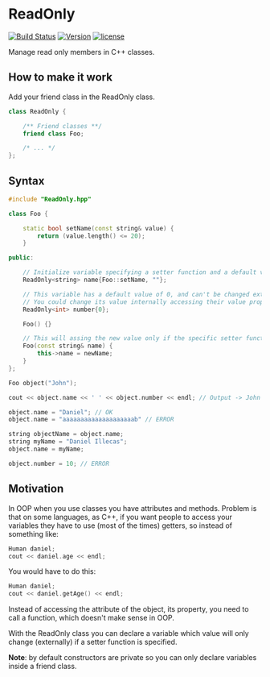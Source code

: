 # ReadOnly

[![Build Status](https://travis-ci.org/illescasDaniel/ReadOnly.svg?branch=master)](https://travis-ci.org/illescasDaniel/ReadOnly)
[![Version](https://img.shields.io/badge/version-v1.0-green.svg)](https://github.com/illescasDaniel/ReadOnly/releases/tag/v1.0)
[![license](https://img.shields.io/github/license/mashape/apistatus.svg?maxAge=2592000)](https://github.com/illescasDaniel/ReadOnly/blob/master/LICENCE)  

Manage read only members in C++ classes.

How to make it work
------
Add your friend class in the ReadOnly class.  
```C++
class ReadOnly {

	/** Friend classes **/
	friend class Foo;

	/* ... */
};
```

Syntax
------
```C++
#include "ReadOnly.hpp"

class Foo {

	static bool setName(const string& value) {
		return (value.length() <= 20);
	}

public:

	// Initialize variable specifying a setter function and a default value
	ReadOnly<string> name{Foo::setName, ""}; 

	// This variable has a default value of 0, and can't be changed externally 
	// You could change its value internally accessing their value property (number.value) 
	ReadOnly<int> number{0}; 

	Foo() {}

	// This will assing the new value only if the specific setter function returns true
	Foo(const string& name) { 
		this->name = newName; 
	}
};

Foo object("John");

cout << object.name << ' ' << object.number << endl; // Output -> John 0

object.name = "Daniel"; // OK  
object.name = "aaaaaaaaaaaaaaaaaaaab" // ERROR

string objectName = object.name;  
string myName = "Daniel Illecas";  
object.name = myName;  

object.number = 10; // ERROR  

```

Motivation
--------
In OOP when you use classes you have attributes and methods. 
Problem is that on some languages, as C++, if you want people to access your variables they
have to use (most of the times) getters, so instead of something like: 

```C++
Human daniel;  
cout << daniel.age << endl;  
```  

You would have to do this: 

```C++
Human daniel;  
cout << daniel.getAge() << endl; 
```

Instead of accessing the attribute of the object, its property, you need to call a function, which doesn't make sense in OOP.  

With the ReadOnly class you can declare a variable which value will only change (externally) if a setter function is specified.  

**Note**: by default constructors are private so you can only declare variables inside a friend class.
